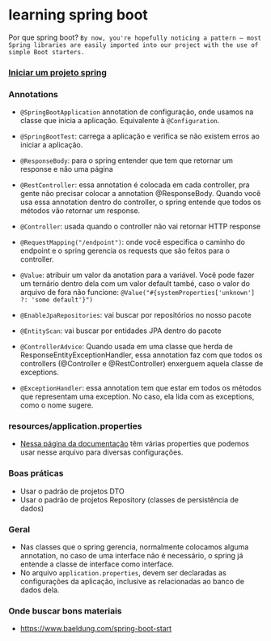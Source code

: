 # learning spring boot

Por que spring boot? `By now, you're hopefully noticing a pattern – most Spring libraries are easily imported into our project with the use of simple Boot starters.`



### [Iniciar um projeto spring](https://start.spring.io/)

### Annotations

- `@SpringBootApplication` annotation de configuração, onde usamos na classe que inicia a aplicação. Equivalente à `@Configuration`.
- `@SpringBootTest`: carrega a aplicação e verifica se não existem erros ao iniciar a aplicação.

- `@ResponseBody`: para o spring entender que tem que retornar um response e não uma página
- `@RestController`: essa annotation é colocada em cada controller, pra gente não precisar colocar a annotation @ResponseBody. Quando você usa essa annotation dentro do controller, o spring entende que todos os métodos vão retornar um response.
- `@Controller`: usada quando o controller não vai retornar HTTP response
- `@RequestMapping("/endpoint")`: onde você especifica o caminho do endpoint e o spring gerencia os requests que são feitos para o controller.
- `@Value`: atribuir um valor da anotation para a variável. Você pode fazer um ternário dentro dela com um valor default també, caso o valor do arquivo de fora não funcione: ```@Value("#{systemProperties['unknown'] ?: 'some default'}")```
- `@EnableJpaRepositories`: vai buscar por repositórios no nosso pacote
- `@EntityScan`: vai buscar por entidades JPA dentro do pacote
- `@ControllerAdvice`: Quando usada em uma classe que herda de ResponseEntityExceptionHandler, essa annotation faz com que todos os controllers (@Controller e @RestController) enxerguem aquela classe de exceptions.
- `@ExceptionHandler`: essa annotation tem que estar em todos os métodos que representam uma exception. No caso, ela lida com as exceptions, como o nome sugere.


### resources/application.properties

- [Nessa página da documentação](https://docs.spring.io/spring-boot/docs/current/reference/html/appendix-application-properties.html) têm várias properties que podemos usar nesse arquivo para diversas configurações.

### Boas práticas 
- Usar o padrão de projetos DTO 
- Usar o padrão de projetos Repository (classes de persistência de dados)

### Geral

- Nas classes que o spring gerencia, normalmente colocamos alguma annotation, no caso de uma interface não é necessário, o spring já entende a classe de interface como interface.
- No arquivo `application.properties`, devem ser declaradas as configurações da aplicação, inclusive as relacionadas ao banco de dados dela.

### Onde buscar bons materiais 

- https://www.baeldung.com/spring-boot-start
